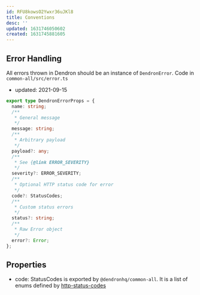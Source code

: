 ```yaml
---
id: RFU8kowsO2Ywxr36uJKl8
title: Conventions
desc: ''
updated: 1631746050602
created: 1631745881605
---
```


## Error Handling

All errors thrown in Dendron should be an instance of `DendronError`. Code in `common-all/src/error.ts`


- updated: 2021-09-15
```ts
export type DendronErrorProps = {
  name: string;
  /**
   * General message
   */
  message: string;
  /**
   * Arbitrary payload
   */
  payload?: any;
  /**
   * See {@link ERROR_SEVERITY}
   */
  severity?: ERROR_SEVERITY;
  /**
   * Optional HTTP status code for error
   */
  code?: StatusCodes;
  /**
   * Custom status errors
   */
  status?: string;
  /**
   * Raw Error object
   */
  error?: Error;
};
```

## Properties
- code:
    StatusCodes is exported by `@dendronhq/common-all`. It is a list of enums defined by [http-status-codes](https://www.npmjs.com/package/http-status-codes)